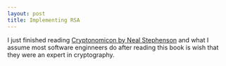 ```yaml
---
layout: post
title: Implementing RSA
---
```


I just finished reading [Cryptonomicon by Neal Stephenson](https://en.wikipedia.org/wiki/Cryptonomicon) and what I assume most software enginneers do after reading this book is wish that they were an expert in cryptography.
